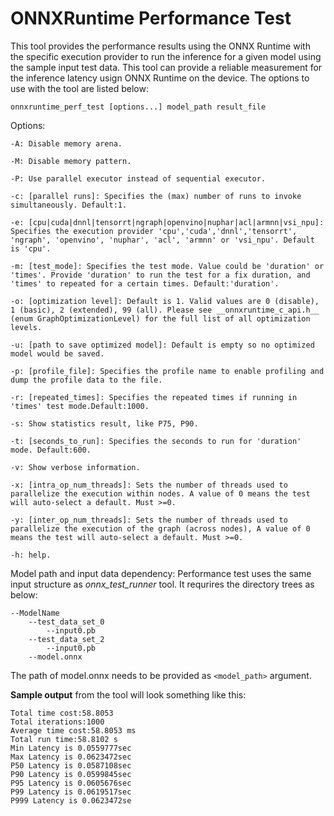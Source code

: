 # ONNXRuntime Performance Test

This tool provides the performance results using the ONNX Runtime with the specific execution provider to run the inference for a given model using the sample input test data. This tool can provide a reliable measurement for the inference latency usign ONNX Runtime on the device. The options to use with the tool are listed below:

`onnxruntime_perf_test [options...] model_path result_file`

Options:

	-A: Disable memory arena.

	-M: Disable memory pattern.

	-P: Use parallel executor instead of sequential executor.

	-c: [parallel runs]: Specifies the (max) number of runs to invoke simultaneously. Default:1.

	-e: [cpu|cuda|dnnl|tensorrt|ngraph|openvino|nuphar|acl|armnn|vsi_npu]: Specifies the execution provider 'cpu','cuda','dnnl','tensorrt', 'ngraph', 'openvino', 'nuphar', 'acl', 'armnn' or 'vsi_npu'. Default is 'cpu'.
		
	-m: [test_mode]: Specifies the test mode. Value could be 'duration' or 'times'. Provide 'duration' to run the test for a fix duration, and 'times' to repeated for a certain times. Default:'duration'.
		
	-o: [optimization level]: Default is 1. Valid values are 0 (disable), 1 (basic), 2 (extended), 99 (all). Please see __onnxruntime_c_api.h__ (enum GraphOptimizationLevel) for the full list of all optimization levels.

	-u: [path to save optimized model]: Default is empty so no optimized model would be saved.

	-p: [profile_file]: Specifies the profile name to enable profiling and dump the profile data to the file.

	-r: [repeated_times]: Specifies the repeated times if running in 'times' test mode.Default:1000.
		
	-s: Show statistics result, like P75, P90.

	-t: [seconds_to_run]: Specifies the seconds to run for 'duration' mode. Default:600.
		
	-v: Show verbose information.
		
	-x: [intra_op_num_threads]: Sets the number of threads used to parallelize the execution within nodes. A value of 0 means the test will auto-select a default. Must >=0.

	-y: [inter_op_num_threads]: Sets the number of threads used to parallelize the execution of the graph (across nodes), A value of 0 means the test will auto-select a default. Must >=0.

	-h: help.

Model path and input data dependency:
    Performance test uses the same input structure as *onnx_test_runner* tool. It requrires the directory trees as below:

    --ModelName
        --test_data_set_0
            --input0.pb
        --test_data_set_2
            --input0.pb
        --model.onnx
    
The path of model.onnx needs to be provided as `<model_path>` argument.

__Sample output__ from the tool will look something like this:

	Total time cost:58.8053
	Total iterations:1000
	Average time cost:58.8053 ms
	Total run time:58.8102 s
	Min Latency is 0.0559777sec
	Max Latency is 0.0623472sec
	P50 Latency is 0.0587108sec
	P90 Latency is 0.0599845sec
	P95 Latency is 0.0605676sec
	P99 Latency is 0.0619517sec
	P999 Latency is 0.0623472se
